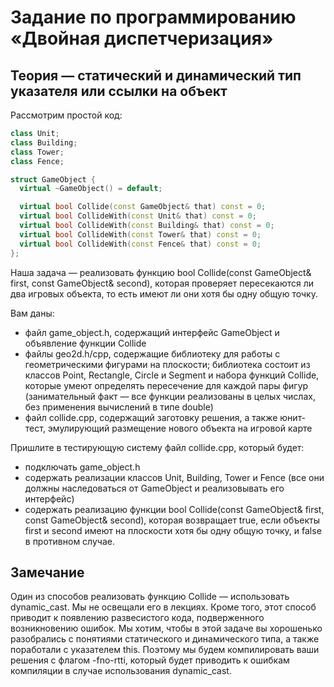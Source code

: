 # Задание по программированию «Двойная диспетчеризация»

## Теория — статический и динамический тип указателя или ссылки на объект

Рассмотрим простой код:
```cpp
class Unit;
class Building;
class Tower;
class Fence;

struct GameObject {
  virtual ~GameObject() = default;

  virtual bool Collide(const GameObject& that) const = 0;
  virtual bool CollideWith(const Unit& that) const = 0;
  virtual bool CollideWith(const Building& that) const = 0;
  virtual bool CollideWith(const Tower& that) const = 0;
  virtual bool CollideWith(const Fence& that) const = 0;
};
```

Наша задача — реализовать функцию bool Collide(const GameObject& first, const GameObject& second), которая проверяет пересекаются ли два игровых объекта, то есть имеют ли они хотя бы одну общую точку.

Вам даны:
- файл game_object.h, содержащий интерфейс GameObject и объявление функции Collide
- файлы geo2d.h/cpp, содержащие библиотеку для работы с геометрическими фигурами на плоскости; библиотека состоит из классов Point, Rectangle, Circle и Segment и набора функций Collide, которые умеют определять пересечение для каждой пары фигур (занимательный факт — все функции реализованы в целых числах, без применения вычислений в типе double)
- файл collide.cpp, содержащий заготовку решения, а также юнит-тест, эмулирующий размещение нового объекта на игровой карте

Пришлите в тестирующую систему файл collide.cpp, который будет:
- подключать game_object.h
- содержать реализации классов Unit, Building, Tower и Fence (все они должны наследоваться от GameObject и реализовывать его интерфейс)
- содержать реализацию функции bool Collide(const GameObject& first, const GameObject& second), которая возвращает true, если объекты first и second имеют на плоскости хотя бы одну общую точку, и false в противном случае.

## Замечание
Один из способов реализовать функцию Collide — использовать dynamic_cast. Мы не освещали его в лекциях. Кроме того, этот способ приводит к появлению развесистого кода, подверженного возникновению ошибок. Мы хотим, чтобы в этой задаче вы хорошенько разобрались с понятиями статического и динамического типа, а также поработали с указателем this. Поэтому мы будем компилировать ваши решения с флагом -fno-rtti, который будет приводить к ошибкам компиляции в случае использования dynamic_cast.

